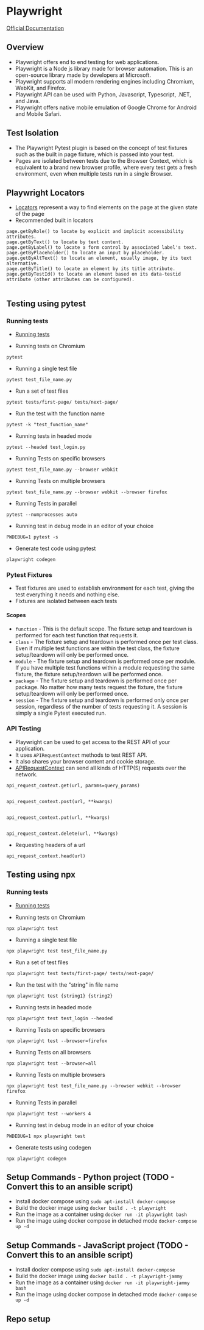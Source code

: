 # Playwright


[Official Documentation](https://playwright.dev/python/)
## Overview
* Playwright offers end to end testing for web applications.
* Playwright is a Node js library made for browser automation. This is an open-source library made by developers at Microsoft.
* Playwright supports all modern rendering engines including Chromium, WebKit, and Firefox.
* Playwright API can be used with Python, Javascript, Typescript, .NET, and Java.
* Playwright offers native mobile emulation of Google Chrome for Android and Mobile Safari.


## Test Isolation
* The Playwright Pytest plugin is based on the concept of test fixtures such as the built in page fixture, which is passed into your test.
* Pages are isolated between tests due to the Browser Context, which is equivalent to a brand new browser profile, where every test gets a fresh environment, even when multiple tests run in a single Browser.


## Playwright Locators
* [Locators](https://playwright.dev/docs/locators) represent a way to find elements on the page at the given state of the page
* Recommended built in locators
```
page.getByRole() to locate by explicit and implicit accessibility attributes.
page.getByText() to locate by text content.
page.getByLabel() to locate a form control by associated label's text.
page.getByPlaceholder() to locate an input by placeholder.
page.getByAltText() to locate an element, usually image, by its text alternative.
page.getByTitle() to locate an element by its title attribute.
page.getByTestId() to locate an element based on its data-testid attribute (other attributes can be configured).


```


## Testing using pytest


### Running tests
* [Running tests](https://playwright.dev/docs/intro)


* Running tests on Chromium
```
pytest
```


* Running a single test file
```
pytest test_file_name.py
```
* Run a set of test files
```
pytest tests/first-page/ tests/next-page/
```
* Run the test with the function name
```
pytest -k "test_function_name"
```


* Running tests in headed mode
```
pytest --headed test_login.py
```


* Running Tests on specific browsers
```
pytest test_file_name.py --browser webkit
```
* Running Tests on multiple browsers
```
pytest test_file_name.py --browser webkit --browser firefox
```
* Running Tests in parallel
```
pytest --numprocesses auto
```
* Running test in debug mode in an editor of your choice
```
PWDEBUG=1 pytest -s
```
* Generate test code using pytest
```
playwright codegen
```
### Pytest Fixtures
* Test fixtures are used to establish environment for each test, giving the test everything it needs and nothing else.
* Fixtures are isolated between each tests


#### Scopes
* `function` - This is the default scope. The fixture setup and teardown is performed for each test function that requests it.
* `class` - The fixture setup and teardown is performed once per test class. Even if multiple test functions are within the test class, the fixture setup/teardown will only be performed once.
* `module` - The fixture setup and teardown is performed once per module. If you have multiple test functions within a module requesting the same fixture, the fixture setup/teardown will be performed once.
* `package` - The fixture setup and teardown is performed once per package. No matter how many tests request the fixture, the fixture setup/teardown will only be performed once.
* `session` - The fixture setup and teardown is performed only once per session, regardless of the number of tests requesting it. A session is simply a single Pytest executed run.


### API Testing
* Playwright can be used to get access to the REST API of your application.
* It uses `APIRequestContext` methods to test REST API.
* It also shares your browser content and cookie storage.
* [APIRequestContext](https://playwright.dev/python/docs/api/class-apirequestcontext) can send all kinds of HTTP(S) requests over the network.
```
api_request_context.get(url, params=query_params)


api_request_context.post(url, **kwargs)


api_request_context.put(url, **kwargs)


api_request_context.delete(url, **kwargs)
```
* Requesting headers of a url
```
api_request_context.head(url)
```


## Testing using npx


### Running tests
* [Running tests](https://playwright.dev/docs/intro)


* Running tests on Chromium
```
npx playwright test
```


* Running a single test file
```
npx playwright test test_file_name.py
```
* Run a set of test files
```
npx playwright test tests/first-page/ tests/next-page/
```
* Run the test with the "string" in file name
```
npx playwright test {string1} {string2}
```


* Running tests in headed mode
```
npx playwright test test_login --headed
```


* Running Tests on specific browsers
```
npx playwright test --browser=firefox
```
* Running Tests on all browsers
```
npx playwright test --browser=all
```
* Running Tests on multiple browsers
```
npx playwright test test_file_name.py --browser webkit --browser firefox
```
* Running Tests in parallel
```
npx playwright test --workers 4
```
* Running test in debug mode in an editor of your choice
```
PWDEBUG=1 npx playwright test
```
* Generate tests using codegen
```
npx playwright codegen
```




## Setup Commands - Python project (TODO - Convert this to an ansible script)
* Install docker compose using `sudo apt-install docker-compose`
* Build the docker image using `docker build . -t playwright`
* Run the image as a container using `docker run -it playwright bash`
* Run the image using docker compose in  detached mode `docker-compose up -d`


## Setup Commands - JavaScript project (TODO - Convert this to an ansible script)
* Install docker compose using `sudo apt-install docker-compose`
* Build the docker image using `docker build . -t playwright-jammy`
* Run the image as a container using `docker run -it playwright-jammy bash`
* Run the image using docker compose in  detached mode `docker-compose up -d`


## Repo setup
